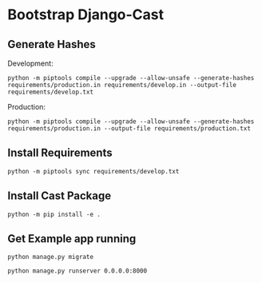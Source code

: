 # Bootstrap Django-Cast

## Generate Hashes

Development:
```shell
python -m piptools compile --upgrade --allow-unsafe --generate-hashes requirements/production.in requirements/develop.in --output-file requirements/develop.txt
```

Production:

```shell
python -m piptools compile --upgrade --allow-unsafe --generate-hashes requirements/production.in --output-file requirements/production.txt
```

## Install Requirements

```shell
python -m piptools sync requirements/develop.txt
```

## Install Cast Package
```shell
python -m pip install -e .
```

## Get Example app running

```shell
python manage.py migrate
```

```shell
python manage.py runserver 0.0.0.0:8000
```
